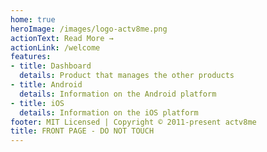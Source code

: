 ```yaml
---
home: true 
heroImage: /images/logo-actv8me.png
actionText: Read More →
actionLink: /welcome
features:
- title: Dashboard
  details: Product that manages the other products 
- title: Android 
  details: Information on the Android platform 
- title: iOS
  details: Information on the iOS platform
footer: MIT Licensed | Copyright © 2011-present actv8me
title: FRONT PAGE - DO NOT TOUCH
---
```

